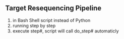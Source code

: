 ## Target Resequencing Pipeline

1. in Bash Shell script instead of Python
2. running step by step
3. execute step#, script will call do_step# automaticly
